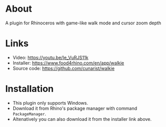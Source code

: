 # About

A plugin for Rhinoceros with game-like walk mode and cursor zoom depth

# Links

- Video: https://youtu.be/Ie_VuRJS11k
- Installer: https://www.food4rhino.com/en/app/walkie
- Source code: https://github.com/cunarist/walkie

# Installation

- This plugin only supports Windows.
- Download it from Rhino's package manager with command `PackageManager`.
- Altenatively you can also download it from the installer link above.
